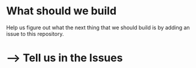 What should we build
====================

Help us figure out what the next thing that we should build is by adding an issue to this repository.


# --> Tell us in the Issues
